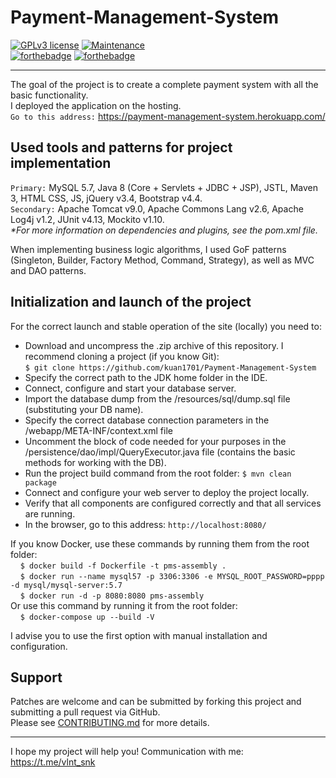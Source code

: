 # Payment-Management-System

[![GPLv3 license](https://img.shields.io/badge/License-GPLv3-blue.svg)](http://perso.crans.org/besson/LICENSE.html)
[![Maintenance](https://img.shields.io/badge/Maintained%3F-yes-green.svg)](https://GitHub.com/Naereen/StrapDown.js/graphs/commit-activity)   
[![forthebadge](https://forthebadge.com/images/badges/made-with-java.svg)](https://forthebadge.com)
[![forthebadge](https://forthebadge.com/images/badges/built-with-love.svg)](https://forthebadge.com)

---

The goal of the project is to create a complete payment system with all the basic functionality.  
I deployed the application on the hosting.     
`Go to this address:` https://payment-management-system.herokuapp.com/

## Used tools and patterns for project implementation

`Primary:` MySQL 5.7, Java 8 (Core + Servlets + JDBC + JSP), JSTL, Maven 3, HTML CSS, JS, jQuery v3.4, Bootstrap v4.4.    
`Secondary:` Apache Tomcat v9.0, Apache Commons Lang v2.6, Apache Log4j v1.2, JUnit v4.13, Mockito v1.10.    
<i>*For more information on dependencies and plugins, see the pom.xml file.</i>

When implementing business logic algorithms, I used GoF patterns (Singleton, Builder, Factory Method, Command, Strategy), as well as MVC and DAO patterns.

## Initialization and launch of the project

For the correct launch and stable operation of the site (locally) you need to:
- Download and uncompress the .zip archive of this repository. I recommend cloning a project (if you know Git):  
  `$ git clone https://github.com/kuan1701/Payment-Management-System`
- Specify the correct path to the JDK home folder in the IDE.
- Connect, configure and start your database server.
- Import the database dump from the /resources/sql/dump.sql file (substituting your DB name).
- Specify the correct database connection parameters in the /webapp/META-INF/context.xml file
- Uncomment the block of code needed for your purposes in the /persistence/dao/impl/QueryExecutor.java file (contains the basic methods for working with the DB).
- Run the project build command from the root folder: `$ mvn clean package`
- Connect and configure your web server to deploy the project locally.
- Verify that all components are configured correctly and that all services are running.
- In the browser, go to this address: `http://localhost:8080/`

If you know Docker, use these commands by running them from the root folder:  
&nbsp;&nbsp;&nbsp;&nbsp;`$ docker build -f Dockerfile -t pms-assembly .`  
&nbsp;&nbsp;&nbsp;&nbsp;`$ docker run --name mysql57 -p 3306:3306 -e MYSQL_ROOT_PASSWORD=pppp -d mysql/mysql-server:5.7`  
&nbsp;&nbsp;&nbsp;&nbsp;`$ docker run -d -p 8080:8080 pms-assembly`  
Or use this command by running it from the root folder:  
&nbsp;&nbsp;&nbsp;&nbsp;`$ docker-compose up --build -V`

I advise you to use the first option with manual installation and configuration.

## Support

Patches are welcome and can be submitted by forking this project and submitting a pull request via GitHub.  
Please see [CONTRIBUTING.md](../master/CONTRIBUTING.md) for more details.

---  

I hope my project will help you! Communication with me: https://t.me/vlnt_snk
